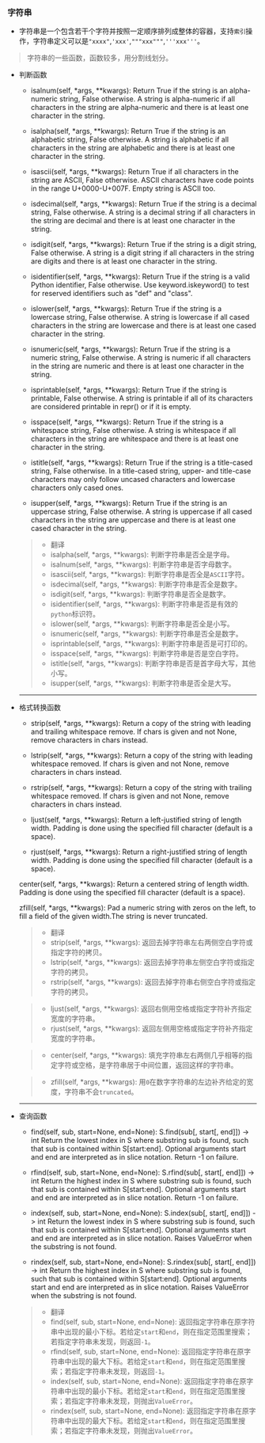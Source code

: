 ### 字符串
* 字符串是一个包含若干个字符并按照一定顺序排列成整体的容器，支持`索引`操作，字符串定义可以是`"xxxx"`,`'xxx'`,`"""xxx"""`,`'''xxx'''`。

> 字符串的一些函数，函数较多，用分割线划分。

 * 判断函数
    * isalnum(self, *args, \*\*kwargs): Return True if the string is an alpha-numeric string, False otherwise. A string is alpha-numeric if all characters in the string are alpha-numeric and there is at least one character in the string.

    * isalpha(self, *args, \*\*kwargs): Return True if the string is an alphabetic string, False otherwise. A string is alphabetic if all characters in the string are alphabetic and there is at least one character in the string.

    * isascii(self, *args, \*\*kwargs): Return True if all characters in the string are ASCII, False otherwise. ASCII characters have code points in the range U+0000-U+007F. Empty string is ASCII too.

    * isdecimal(self, *args, \*\*kwargs): Return True if the string is a decimal string, False otherwise. A string is a decimal string if all characters in the string are decimal and there is at least one character in the string.

    * isdigit(self, *args, \*\*kwargs): Return True if the string is a digit string, False otherwise. A string is a digit string if all characters in the string are digits and there is at least one character in the string.

    * isidentifier(self, *args, \*\*kwargs): Return True if the string is a valid Python identifier, False otherwise. Use keyword.iskeyword() to test for reserved identifiers such as "def" and "class".

    * islower(self, *args, \*\*kwargs): Return True if the string is a lowercase string, False otherwise. A string is lowercase if all cased characters in the string are lowercase and there is at least one cased character in the string.

    * isnumeric(self, *args, \*\*kwargs): Return True if the string is a numeric string, False otherwise. A string is numeric if all characters in the string are numeric and there is at least one character in the string.

    * isprintable(self, *args, \*\*kwargs): Return True if the string is printable, False otherwise. A string is printable if all of its characters are considered printable in repr() or if it is empty.

    * isspace(self, *args, \*\*kwargs): Return True if the string is a whitespace string, False otherwise. A string is whitespace if all characters in the string are whitespace and there is at least one character in the string.

    * istitle(self, *args, \*\*kwargs): Return True if the string is a title-cased string, False otherwise. In a title-cased string, upper- and title-case characters may only follow uncased characters and lowercase characters only cased ones.

    * isupper(self, *args, \*\*kwargs): Return True if the string is an uppercase string, False otherwise. A string is uppercase if all cased characters in the string are uppercase and there is at least one cased character in the string.

    > * 翻译
    > * isalpha(self, *args, \*\*kwargs): 判断字符串是否全是字母。
    > * isalnum(self, *args, \*\*kwargs): 判断字符串是否字母数字。
    > * isascii(self, *args, \*\*kwargs): 判断字符串是否全是`ASCII`字符。
    > * isdecimal(self, *args, \*\*kwargs): 判断字符串是否全是数字。
    > * isdigit(self, *args, \*\*kwargs): 判断字符串是否全是数字。
    > * isidentifier(self, *args, \*\*kwargs): 判断字符串是否是有效的`python`标识符。
    > * islower(self, *args, \*\*kwargs): 判断字符串是否全是小写。
    > * isnumeric(self, *args, \*\*kwargs): 判断字符串是否全是数字。
    > * isprintable(self, *args, \*\*kwargs): 判断字符串是否是可打印的。
    > * isspace(self, *args, \*\*kwargs): 判断字符串是否是空白字符。
    > * istitle(self, *args, \*\*kwargs): 判断字符串是否是首字母大写，其他小写。
    > * isupper(self, *args, \*\*kwargs): 判断字符串是否全是大写。

    <hr />

 * 格式转换函数
    * strip(self, *args, \*\*kwargs): Return a copy of the string with leading and trailing whitespace remove. If chars is given and not None, remove characters in chars instead.

    * lstrip(self, *args, \*\*kwargs): Return a copy of the string with leading whitespace removed. If chars is given and not None, remove characters in chars instead.

    * rstrip(self, *args, \*\*kwargs): Return a copy of the string with trailing whitespace removed. If chars is given and not None, remove characters in chars instead.

    * ljust(self, *args, \*\*kwargs): Return a left-justified string of length width. Padding is done using the specified fill character (default is a space).

    * rjust(self, *args, \*\*kwargs): Return a right-justified string of length width. Padding is done using the specified fill character (default is a space).

    center(self, *args, \*\*kwargs): Return a centered string of length width. Padding is done using the specified fill character (default is a space).

    zfill(self, *args, \*\*kwargs): Pad a numeric string with zeros on the left, to fill a field of the given width.The string is never truncated.

    > * 翻译
    > * strip(self, *args, \*\*kwargs): 返回去掉字符串左右两侧空白字符或指定字符的拷贝。
    > * lstrip(self, *args, \*\*kwargs): 返回去掉字符串左侧空白字符或指定字符的拷贝。
    > * rstrip(self, *args, \*\*kwargs): 返回去掉字符串右侧空白字符或指定字符的拷贝。

    > * ljust(self, *args, \*\*kwargs): 返回右侧用空格或指定字符补齐指定宽度的字符串。
    > * rjust(self, *args, \*\*kwargs): 返回左侧用空格或指定字符补齐指定宽度的字符串。

    > * center(self, *args, \*\*kwargs): 填充字符串左右两侧几乎相等的指定字符或空格，是字符串居于中间位置，返回这样的字符串。

    > * zfill(self, *args, \*\*kwargs): 用`0`在数字字符串的左边补齐给定的宽度，字符串不会`truncated`。

    <hr />

* 查询函数
    * find(self, sub, start=None, end=None): S.find(sub[, start[, end]]) -> int   Return the lowest index in S where substring sub is found, such that sub is contained within S[start:end].  Optional arguments start and end are interpreted as in slice notation. Return -1 on failure.

    * rfind(self, sub, start=None, end=None): S.rfind(sub[, start[, end]]) -> int   Return the highest index in S where substring sub is found, such that sub is contained within S[start:end].  Optional arguments start and end are interpreted as in slice notation. Return -1 on failure.

    * index(self, sub, start=None, end=None): S.index(sub[, start[, end]]) -> int   Return the lowest index in S where substring sub is found, such that sub is contained within S[start:end].  Optional arguments start and end are interpreted as in slice notation. Raises ValueError when the substring is not found.

    * rindex(self, sub, start=None, end=None): S.rindex(sub[, start[, end]]) -> int   Return the highest index in S where substring sub is found, such that sub is contained within S[start:end].  Optional arguments start and end are interpreted as in slice notation. Raises ValueError when the substring is not found.

    > * 翻译
    > * find(self, sub, start=None, end=None): 返回指定字符串在原字符串中出现的最小下标。若给定`start`和`end`，则在指定范围里搜索；若指定字符串未发现，则返回`-1`。
    > * rfind(self, sub, start=None, end=None): 返回指定字符串在原字符串中出现的最大下标。若给定`start`和`end`，则在指定范围里搜索；若指定字符串未发现，则返回`-1`。
    > * index(self, sub, start=None, end=None): 返回指定字符串在原字符串中出现的最小下标。若给定`start`和`end`，则在指定范围里搜索；若指定字符串未发现，则抛出`ValueError`。
    > * rindex(self, sub, start=None, end=None): 返回指定字符串在原字符串中出现的最大下标。若给定`start`和`end`，则在指定范围里搜索；若指定字符串未发现，则抛出`ValueError`。

